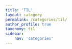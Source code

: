 ```yaml
---
title: 'TIL'
layout: category
permalink: /categories/til/
author_profile: true
taxonomy: til
sidebar:
    nav: 'categories'
---
```


